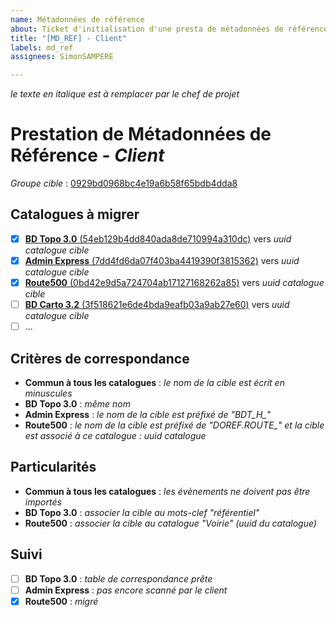 ```yaml
---
name: Métadonnées de référence
about: Ticket d'initialisation d'une presta de métadonnées de référence
title: "[MD_REF] - Client"
labels: md_ref
assignees: SimonSAMPERE

---
```


*le texte en italique est à remplacer par le chef de projet*

# Prestation de Métadonnées de Référence - *Client*

*Groupe cible* : [0929bd0968bc4e19a6b58f65bdb4dda8](https://app.isogeo.com/groups/0929bd0968bc4e19a6b58f65bdb4dda8/dashboard/formats)

## Catalogues à migrer

- [x] [**BD Topo 3.0** (54eb129b4dd840ada8de710994a310dc)](https://app.isogeo.com/groups/504f49055abc4d0b9865038fbc99b44b/inventory/search?p=1&ob=%23relevance&od=des&q=catalog%3A54eb129b4dd840ada8de710994a310dc) vers *uuid catalogue cible* 
- [x] [**Admin Express** (7dd4fd6da07f403ba4419390f3815362)](https://app.isogeo.com/groups/504f49055abc4d0b9865038fbc99b44b/inventory/search?p=1&ob=%23relevance&od=des&q=catalog%3A7dd4fd6da07f403ba4419390f3815362) vers *uuid catalogue cible*
- [x] [**Route500** (0bd42e9d5a724704ab17127168262a85)](https://app.isogeo.com/groups/504f49055abc4d0b9865038fbc99b44b/inventory/search?p=1&ob=%23relevance&od=des&q=catalog%3A0bd42e9d5a724704ab17127168262a85) vers *uuid catalogue cible*
- [ ] [**BD Carto 3.2** (3f518621e6de4bda9eafb03a9ab27e60)](https://app.isogeo.com/groups/504f49055abc4d0b9865038fbc99b44b/inventory/search?p=1&ob=%23relevance&od=des&q=catalog%3A3f518621e6de4bda9eafb03a9ab27e60) vers *uuid catalogue cible*
- [ ] ...

## Critères de correspondance

- **Commun à tous les catalogues** : *le nom de la cible est écrit en minuscules*
- **BD Topo 3.0** : *même nom*
- **Admin Express** : *le nom de la cible est préfixé de "BDT_H_"*
- **Route500** : *le nom de la cible est préfixé de "DOREF.ROUTE_" et la cible est associé à ce catalogue : uuid catalogue* 

## Particularités

- **Commun à tous les catalogues** : *les évènements ne doivent pas être importés*
- **BD Topo 3.0** : *associer la cible au mots-clef "référentiel"*
- **Route500** : *associer la cible au catalogue "Voirie" (uuid du catalogue)*

## Suivi

- [ ] **BD Topo 3.0** : *table de correspondance prête*
- [ ] **Admin Express** : *pas encore scanné par le client*
- [x] **Route500** : *migré*
